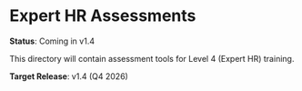 # Expert HR Assessments

**Status**: Coming in v1.4

This directory will contain assessment tools for Level 4 (Expert HR) training.

**Target Release**: v1.4 (Q4 2026)

